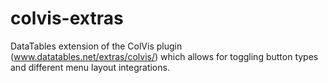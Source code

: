 colvis-extras
=============

DataTables extension of the ColVis plugin (www.datatables.net/extras/colvis/) which allows for toggling button types and different menu layout integrations.
